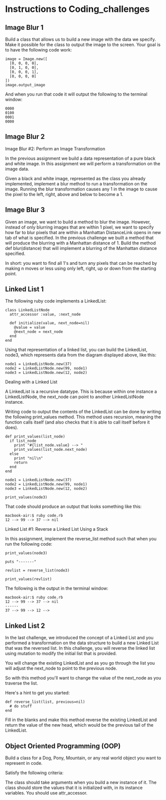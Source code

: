 # Instructions to Coding_challenges



## Image Blur 1

Build a class that allows us to build a new image with the data we specify. Make it possible for the class to output the image to the screen. Your goal is to have the following code work:

```
image = Image.new([
  [0, 0, 0, 0],
  [0, 1, 0, 0],
  [0, 0, 0, 1],
  [0, 0, 0, 0]
])
image.output_image
```

And when you run that code it will output the following to the terminal window:

```
0000
0100
0001
0000
```



## Image Blur 2

Image Blur #2: Perform an Image Transformation

In the previous assignment we build a data representation of a pure black and white image. In this assignment we will perform a transformation on the image data.

Given a black and white image, represented as the class you already implemented, implement a blur method to run a transformation on the image. Running the blur transformation causes any 1 in the image to cause the pixel to the left, right, above and below to become a 1.




## Image Blur 3

Given an image, we want to build a method to blur the image. However, instead of only blurring images that are within 1 pixel, we want to specify how far to blur pixels that are within a Manhattan DistanceLink opens in new tab of what is specified. In the previous challenge we built a method that will produce the blurring with a Manhattan distance of 1. Build the method def blur(distance) that will implement a blurring of the Manhattan distance specified.

In short: you want to find all 1's and turn any pixels that can be reached by making n moves or less using only left, right, up or down from the starting point.




## Linked List 1

The following ruby code implements a LinkedList:

```
class LinkedListNode
  attr_accessor :value, :next_node

  def initialize(value, next_node=nil)
    @value = value
    @next_node = next_node
  end
end
```

Using that representation of a linked list, you can build the LinkedList, node3, which represents data from the diagram displayed above, like this:

```
node1 = LinkedListNode.new(37)
node2 = LinkedListNode.new(99, node1)
node3 = LinkedListNode.new(12, node2)
```

Dealing with a Linked List

A LinkedList is a recursive datatype. This is because within one instance a LinkedListNode, the next_node can point to another LinkedListNode instance.

Writing code to output the contents of the LinkedList can be done by writing the following print_values method. This method uses recursion, meaning the function calls itself (and also checks that it is able to call itself before it does).
```
def print_values(list_node)
  if list_node
    print "#{list_node.value} --> "
    print_values(list_node.next_node)
  else
    print "nil\n"
    return
  end
end

node1 = LinkedListNode.new(37)
node2 = LinkedListNode.new(99, node1)
node3 = LinkedListNode.new(12, node2)

print_values(node3)
```

That code should produce an output that looks something like this:
```
macbook-air:$ ruby code.rb
12 --> 99 --> 37 --> nil
```

Linked List #1: Reverse a Linked List Using a Stack

In this assignment, implement the reverse_list method such that when you run the following code:
```
print_values(node3)

puts "-------"

revlist = reverse_list(node3)

print_values(revlist)
```

The following is the output in the terminal window:

```
macbook-air:$ ruby code.rb
12 --> 99 --> 37 --> nil
------
37 --> 99 --> 12 --> 
```



## Linked List 2

In the last challenge, we introduced the concept of a Linked List and you performed a transformation on the data structure to build a new Linked List that was the reversed list. In this challenge, you will reverse the linked list using mutation to modify the initial list that is provided.

You will change the existing LinkedList and as you go through the list you will adjust the next_node to point to the previous node.

So with this method you'll want to change the value of the next_node as you traverse the list.

Here's a hint to get you started:

```
def reverse_list(list, previous=nil)
  # do stuff
end
```
Fill in the blanks and make this method reverse the existing LinkedList and return the value of the new head, which would be the previous tail of the LinkedList.




## Object Oriented Programming (OOP)

Build a class for a Dog, Pony, Mountain, or any real world object you want to represent in code.


Satisfy the following criteria:

The class should take arguments when you build a new instance of it.
The class should store the values that it is initialized with, in its instance variables.
You should use attr_accessor.